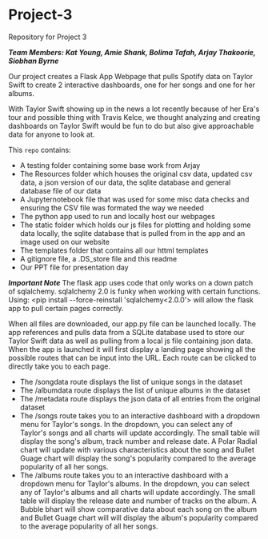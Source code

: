 # Project-3
Repository for Project 3

***Team Members: Kat Young, Amie Shank, Bolima Tafah, Arjay Thakoorie, Siobhan Byrne***

Our project creates a Flask App Webpage that pulls Spotify data on Taylor Swift to create 2 interactive dashboards, one for her songs and one for her albums.

With Taylor Swift showing up in the news a lot recently because of her Era's tour and possible thing with Travis Kelce, we thought analyzing and creating dashboards on Taylor Swift would be fun to do but also give approachable data for anyone to look at. 

This `repo` contains:
- A testing folder containing some base work from Arjay
- The Resources folder which houses the original csv data, updated csv data, a json version of our data, the sqlite database and general database file of our data
- A Jupyternotebook file that was used for some misc data checks and ensuring the CSV file was formated the way we needed
- The python app used to run and locally host our webpages
- The static folder which holds our js files for plotting and holding some data locally, the sqlite database that is pulled from in the app and an image used on our website
- The templates folder that contains all our httml templates
- A gitignore file, a .DS_store file and this readme
- Our PPT file for presentation day

***Important Note*** The flask app uses code that only works on a down patch of sqlalchemy. sqlalchemy 2.0 is funky when working with certain functions. Using: <pip install --force-reinstall 'sqlalchemy<2.0.0'> will allow the flask app to pull certain pages correctly. 

When all files are downloaded, our app.py file can be launched locally. The app references and pulls data from a SQLite database used to store our Taylor Swift data as well as pulling from a local js file containing json data. When the app is launched it will first display a landing page showing all the possible routes that can be input into the URL. Each route can be clicked to directly take you to each page. 
- The /songdata route displays the list of unique songs in the dataset
- The /albumdata route displays the list of unique albums in the dataset
- The /metadata route displays the json data of all entries from the original dataset
- The /songs route takes you to an interactive dashboard with a dropdown menu for Taylor's songs. In the dropdown, you can select any of Taylor's songs and all charts will update accordingly. The small table will display the song's album, track number and release date. A Polar Radial chart will update with various characteristics about the song and Bullet Guage chart will display the song's popularity compared to the average popularity of all her songs.
- The /albums route takes you to an interactive dashboard with a dropdown menu for Taylor's albums. In the dropdown, you can select any of Taylor's albums and all charts will update accordingly. The small table will display the release date and number of tracks on the album. A Bubble bhart will show comparative data about each song on the album and Bullet Guage chart will  will display the album's popularity compared to the average popularity of all her songs.
